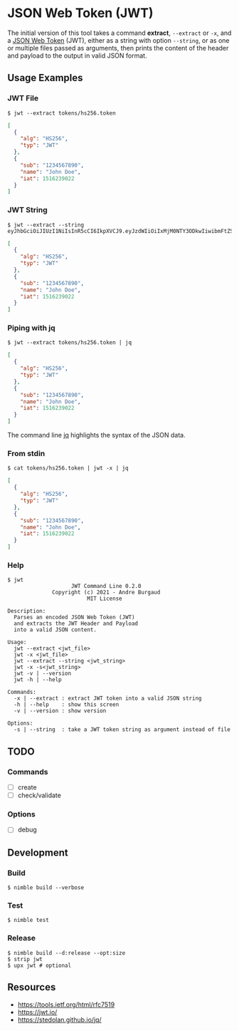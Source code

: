 # JSON Web Token (JWT)

The initial version of this tool takes a command **extract**, `--extract` or `-x`, and a [JSON Web Token](https://jwt.io/) (JWT), either as a string with option `--string`, or as one or multiple files passed as arguments, then prints the content of the header and payload to the output in valid JSON format.

## Usage Examples

### JWT File

```
$ jwt --extract tokens/hs256.token
```
```json
[
  {
    "alg": "HS256",
    "typ": "JWT"
  },
  {
    "sub": "1234567890",
    "name": "John Doe",
    "iat": 1516239022
  }
]
```

### JWT String

```
$ jwt --extract --string eyJhbGciOiJIUzI1NiIsInR5cCI6IkpXVCJ9.eyJzdWIiOiIxMjM0NTY3ODkwIiwibmFtZSI6IkpvaG4gRG9lIiwiaWF0IjoxNTE2MjM5MDIyfQ.SflKxwRJSMeKKF2QT4fwpMeJf36POk6yJV_adQssw5c
```
```json
[
  {
    "alg": "HS256",
    "typ": "JWT"
  },
  {
    "sub": "1234567890",
    "name": "John Doe",
    "iat": 1516239022
  }
]
```

### Piping with jq

```
$ jwt --extract tokens/hs256.token | jq
```
```json
[
  {
    "alg": "HS256",
    "typ": "JWT"
  },
  {
    "sub": "1234567890",
    "name": "John Doe",
    "iat": 1516239022
  }
]
```

The command line [jq](https://stedolan.github.io/jq/) highlights the syntax of the JSON data.

### From stdin

```
$ cat tokens/hs256.token | jwt -x | jq
```
```json
[
  {
    "alg": "HS256",
    "typ": "JWT"
  },
  {
    "sub": "1234567890",
    "name": "John Doe",
    "iat": 1516239022
  }
]
```

### Help

```
$ jwt
                    JWT Command Line 0.2.0
              Copyright (c) 2021 - Andre Burgaud
                         MIT License

Description:
  Parses an encoded JSON Web Token (JWT)
  and extracts the JWT Header and Payload
  into a valid JSON content.

Usage:
  jwt --extract <jwt_file>
  jwt -x <jwt_file>
  jwt --extract --string <jwt_string>
  jwt -x -s<jwt_string>
  jwt -v | --version
  jwt -h | --help

Commands:
  -x | --extract : extract JWT token into a valid JSON string
  -h | --help    : show this screen
  -v | --version : show version

Options:
  -s | --string  : take a JWT token string as argument instead of file
```

## TODO

### Commands

- [ ] create
- [ ] check/validate

### Options

- [ ] debug

## Development

### Build

```
$ nimble build --verbose
```

### Test

```
$ nimble test
```

### Release

```
$ nimble build --d:release --opt:size
$ strip jwt
$ upx jwt # optional
```

## Resources

* https://tools.ietf.org/html/rfc7519
* https://jwt.io/
* https://stedolan.github.io/jq/
